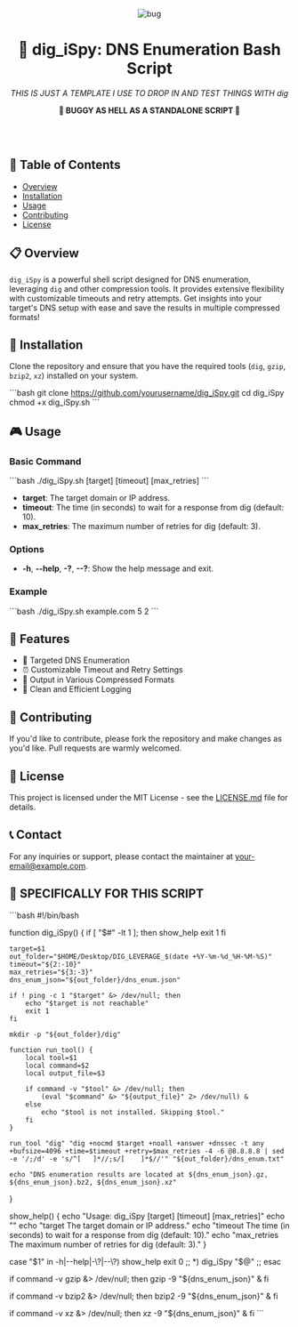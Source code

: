 
<p align="center">
  <img src="https://github.com/TreadSoftly/Projects/assets/121847455/dc32b4c0-b78d-4756-bfec-863283d9d641" alt="bug">
</p>

<h1 align="center">🚀 <strong>dig_iSpy</strong>: DNS Enumeration Bash Script</h1>

<p align="center">
  <em>THIS IS JUST A TEMPLATE I USE TO DROP IN AND TEST THINGS WITH dig</em>
</p>

<p align="center">
  <strong>🚨 BUGGY AS HELL AS A STANDALONE SCRIPT 🚨</strong>
</p>
<br>
<br>

## 📝 Table of Contents
- [Overview](#overview)
- [Installation](#installation)
- [Usage](#usage)
- [Contributing](#contributing)
- [License](#license)

## 📋 Overview
`dig_iSpy` is a powerful shell script designed for DNS enumeration, leveraging `dig` and other compression tools. It provides extensive flexibility with customizable timeouts and retry attempts. Get insights into your target's DNS setup with ease and save the results in multiple compressed formats!

## 🔧 Installation
Clone the repository and ensure that you have the required tools (`dig`, `gzip`, `bzip2`, `xz`) installed on your system.

\```bash
git clone https://github.com/yourusername/dig_iSpy.git
cd dig_iSpy
chmod +x dig_iSpy.sh
\```

## 🎮 Usage
### Basic Command
\```bash
./dig_iSpy.sh [target] [timeout] [max_retries]
\```
- **target**: The target domain or IP address.
- **timeout**: The time (in seconds) to wait for a response from dig (default: 10).
- **max_retries**: The maximum number of retries for dig (default: 3).

### Options
- **-h**, **--help**, **-?**, **--?**: Show the help message and exit.

### Example
\```bash
./dig_iSpy.sh example.com 5 2
\```

## 🚀 Features
- 🎯 Targeted DNS Enumeration
- ⏰ Customizable Timeout and Retry Settings
- 📂 Output in Various Compressed Formats
- 📝 Clean and Efficient Logging

## 🤝 Contributing
If you'd like to contribute, please fork the repository and make changes as you'd like. Pull requests are warmly welcomed.

## 📜 License
This project is licensed under the MIT License - see the [LICENSE.md](LICENSE.md) file for details.

## 📞 Contact
For any inquiries or support, please contact the maintainer at [your-email@example.com](mailto:your-email@example.com).

## 📜 SPECIFICALLY FOR THIS SCRIPT

\```bash
#!/bin/bash

function dig_iSpy() {
    if [ "$#" -lt 1 ]; then
        show_help
        exit 1
    fi

    target=$1
    out_folder="$HOME/Desktop/DIG_LEVERAGE_$(date +%Y-%m-%d_%H-%M-%S)"
    timeout="${2:-10}"
    max_retries="${3:-3}"
    dns_enum_json="${out_folder}/dns_enum.json"

    if ! ping -c 1 "$target" &> /dev/null; then
        echo "$target is not reachable"
        exit 1
    fi

    mkdir -p "${out_folder}/dig"

    function run_tool() {
        local tool=$1
        local command=$2
        local output_file=$3

        if command -v "$tool" &> /dev/null; then
            (eval "$command" &> "${output_file}" 2> /dev/null) &
        else
            echo "$tool is not installed. Skipping $tool."
        fi
    }

    run_tool "dig" "dig +nocmd $target +noall +answer +dnssec -t any +bufsize=4096 +time=$timeout +retry=$max_retries -4 -6 @8.8.8.8 | sed -e '/;/d' -e 's/^[ 	]*//;s/[ 	]*$//'" "${out_folder}/dns_enum.txt"
    
    echo "DNS enumeration results are located at ${dns_enum_json}.gz, ${dns_enum_json}.bz2, ${dns_enum_json}.xz"
}

show_help() {
    echo "Usage: dig_iSpy [target] [timeout] [max_retries]"
    echo ""
    echo "target       The target domain or IP address."
    echo "timeout      The time (in seconds) to wait for a response from dig (default: 10)."
    echo "max_retries  The maximum number of retries for dig (default: 3)."
}

case "$1" in
    -h|--help|-\?|--\?)
        show_help
        exit 0
        ;;
    *)
        dig_iSpy "$@"
        ;;
esac

if command -v gzip &> /dev/null; then
    gzip -9 "${dns_enum_json}" &
fi

if command -v bzip2 &> /dev/null; then
    bzip2 -9 "${dns_enum_json}" &
fi

if command -v xz &> /dev/null; then
    xz -9 "${dns_enum_json}" &
fi
\```
</p>
